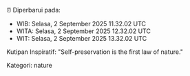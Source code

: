⏰ Diperbarui pada:
- WIB: Selasa, 2 September 2025 11.32.02 UTC
- WITA: Selasa, 2 September 2025 12.32.02 UTC
- WIT: Selasa, 2 September 2025 13.32.02 UTC

Kutipan Inspiratif:
"Self-preservation is the first law of nature."


Kategori: nature

